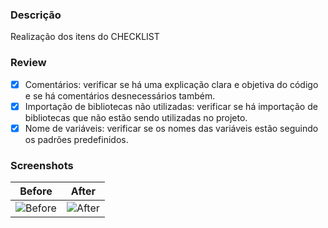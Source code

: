 ### Descrição
Realização dos itens do CHECKLIST

### Review
- [x] Comentários: verificar se há uma explicação clara e objetiva do código e se há comentários desnecessários também.
- [x] Importação de bibliotecas não utilizadas: verificar se há importação de bibliotecas que não estão sendo utilizadas no projeto.
- [x] Nome de variáveis: verificar se os nomes das variáveis estão seguindo os padrões predefinidos.

### Screenshots
| Before | After |
| ------ | ----- |
| ![Before](https://github.com/SophieKumagai/CodeReview/assets/124629666/764f7931-a29e-4141-9f8a-0149fafa4a32)  | ![After](https://github.com/SophieKumagai/CodeReview/assets/124629666/86d7671d-48bc-4a8a-8159-07a02222ab97) |
